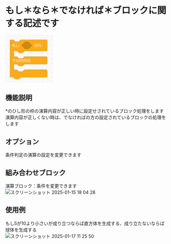 # もし＊なら＊でなければ＊ブロックに関する記述です

<img src="./../images/control/control_elif.jpg" width="150">

## 機能説明
*のひし形の枠の演算内容が正しい時に設定せされているブロック処理をします
演算内容が正しくない時は、でなければの方の設定されているブロックの処理をします

## オプション
条件判定の演算の設定を変更できます  

## 組み合わせブロック
演算ブロック：条件を変更できます  
<img width="141" alt="スクリーンショット 2025-01-15 18 04 28" src="https://github.com/user-attachments/assets/f4dd3f41-4d7f-46f6-a43c-a8c225d4ad6f" />

## 使用例
もし5が10より小さいが成り立つならば直方体を生成する、成り立たないならば球体を生成する  
<img width="329" alt="スクリーンショット 2025-01-17 11 25 50" src="https://github.com/user-attachments/assets/85c37ee3-16a9-4bcc-962c-e56de049dc27" />
